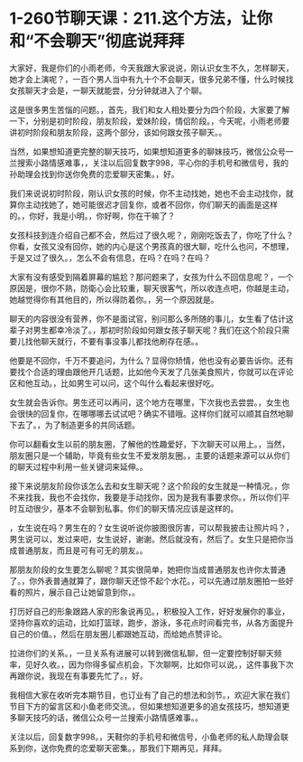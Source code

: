 # 1-260节聊天课：211.这个方法，让你和“不会聊天”彻底说拜拜

大家好，我是你们的小雨老师，今天我跟大家说说，刚认识女生不久，怎样聊天，她才会上演呢？，一百个男人当中有九十个不会聊天，很多兄弟不懂，什么时候找女孩聊天才会是，一聊天就能尝，分分钟就进入了个聊。

这是很多男生苦惱的问题。，首先，我们和女人相处要分为四个阶段，大家要了解一下，分别是初时阶段，朋友阶段，爱妹阶段，情侣阶段。，今天呢，小雨老师要讲初时阶段和朋友阶段，这两个部分，该如何跟女孩子聊天。。

当然，如果想知道更完整的聊天技巧，如果想知道更多的聊妹技巧，微信公众号一兰搜索小路情感难事，，关注以后回复数字998，平心你的手机号和微信号，我的孙助理会找到你送你免费的恋爱聊天密集。，好。

我们来说说初时阶段，刚认识女孩的时候，你不主动找她，她也不会主动找你，就算你主动找她了，她可能很迟才回复你，或者不回你，你们聊天的画面是这样的。，你好，我是小明。，你好啊，你在干嘛了？

女孩科技到连介绍自己都不会，然后过了很久呢？，刚刚吃饭去了，你吃了什么？你看，女孩又没有回你，她的内心是这个男孩真的很大聊，吃什么也问，不想理，于是又过了很久。，怎么不会有信息，在吗？在吗？在吗？

大家有没有感受到隔着屏幕的尴尬？那问题来了，女孩为什么不回信息呢？，一个原因是，很你不熟，防衛心会比较重，聊天很客气，所以收连点吧，你越是主动，她越觉得你有其他目的，所以得防着你。，另一个原因就是。

聊天的内容很没有营养，你不是面试官，别问那么多所随的事儿，女生看了估计这辈子对男生都幸冷淡了。，那初时阶段如何跟女孩子聊天呢？我们在这个阶段只需要儿找他聊天就行，不要有事没事儿都找他刷存在感。。

他要是不回你，千万不要追问，为什么？显得你矫情，他也没有必要告诉你。还有要找个合适的理由跟他开几话题，比如他今天发了几张美食照片，你就可以在评论区和他互动。，比如男生可以问，这个叫什么看起来很好吃。

女生就会告诉你。男生还可以再问，这个地方在哪里，下次我也去尝尝。，女生也会很快的回复你，在哪哪哪去试试吧？确实不错哦。这样你们就可以顺其自然地聊下去了。，为了制造更多的共同话题。

你可以翻看女生以前的朋友圈，了解他的性趣爱好，下次聊天可以用上。，当然，朋友圈只是一个辅助，毕竟有些女生不爱发朋友圈。，主要的话题来源可以从你们的聊天过程中利用一些关键词来延伸。。

接下来说朋友阶段你该怎么去和女生聊天呢？这个阶段的女生就是一种情况。，你不来找我，我也不会找你，我要是手动找你，因为是我有事要求你。，所以你们平时互动很少，基本不会聊到私事。你们的聊天情况应该是这样的。

，女生说在吗？男生在的？女生说听说你披图很厉害，可以帮我披击让照片吗？，男生说可以，发过来吧，女生说好，谢谢。然后就没有，然后了。女生只是把你当成普通朋友，而且是可有可无的朋友。。

那朋友阶段的女生要怎么聊呢？其实很简单，她把你当成普通朋友也许你太普通了。，你外表普通就算了，跟你聊天还惊不起个水花。，可以先通过朋友圈拍一些好看的照片，展示自己让她留意到你，。

打历好自己的形象跟路人家的形象说再见。，积极投入工作，好好发展你的事业，坚持你喜欢的运动，比如打篮球，跑步，游泳，多花点时间看完书，从各方面提升自己的价值。，然后在朋友圈儿都跟她互动，而给她点赞评论。

拉进你们的关系。，一旦关系有进展可以转到微信私聊，但一定要控制好聊天频率，见好久收。，因为你得多留点机会，下次聊啊，比如你可以说。，这件事我下次再跟你说，我现在有事要先忙了。，好。

我相信大家在收听完本期节目，也订业有了自己的想法和剑节。，欢迎大家在我们节目下方的留言区和小鱼老师交流。，但如果想知道更多的追女孩技巧，想知道更多聊天技巧的话，微信公众号一兰搜索小路情感难事。。

关注以后，回复数字998。，天鞋你的手机号和微信号，小鱼老师的私人助理会联系到你，送你免费的恋爱聊天密集。，那我们下期再见，拜拜。


